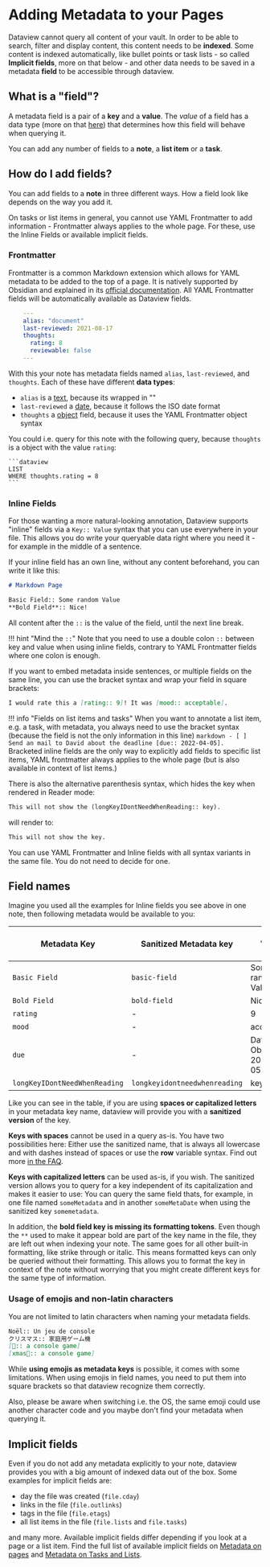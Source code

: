 # Adding Metadata to your Pages

Dataview cannot query all content of your vault. In order to be able to search, filter and display content, this content needs to be **indexed**. Some content is indexed automatically, like bullet points or task lists - so called **Implicit fields**, more on that below - and other data needs to be saved in a metadata **field** to be accessible through dataview. 

## What is a "field"?

A metadata field is a pair of a **key** and a **value**. The _value_ of a field has a data type (more on that [here](./types-of-metadata.md)) that determines how this field will behave when querying it. 

You can add any number of fields to a **note**, a **list item** or a **task**. 


## How do I add fields?

You can add fields to a **note** in three different ways. How a field look like depends on the way you add it.

On tasks or list items in general, you cannot use YAML Frontmatter to add information - Frontmatter always applies to the whole page. For these, use the Inline Fields or available implicit fields.

### Frontmatter

Frontmatter is a common Markdown extension which allows for YAML metadata to be added to the top of a page. It is natively supported by Obsidian and explained in its [official documentation](https://help.obsidian.md/Advanced+topics/YAML+front+matter). All YAML Frontmatter fields will be automatically available as Dataview fields.

```yaml
    ---
    alias: "document"
    last-reviewed: 2021-08-17
    thoughts:
      rating: 8
      reviewable: false
    ---
```

With this your note has metadata fields named `alias`, `last-reviewed`, and `thoughts`. Each of these have different **data types**:

- `alias` is a [text](./types-of-metadata/#text), because its wrapped in ""
- `last-reviewed` a [date](./types-of-metadata/#date), because it follows the ISO date format
- `thoughts` a [object](./types-of-metadata/#object) field, because it uses the YAML Frontmatter object syntax

You could i.e. query for this note with the following query, because `thoughts` is a object with the value `rating`:

~~~
```dataview
LIST
WHERE thoughts.rating = 8
```
~~~

### Inline Fields

For those wanting a more natural-looking annotation, Dataview supports "inline" fields via a `Key:: Value` syntax that you can use everywhere in your file. This allows you do write your queryable data right where you need it - for example in the middle of a sentence. 

If your inline field has an own line, without any content beforehand, you can write it like this: 

```markdown
# Markdown Page

Basic Field:: Some random Value
**Bold Field**:: Nice!
```

All content after the `::` is the value of the field, until the next line break.

!!! hint "Mind the `::`"
    Note that you need to use a double colon `::` between key and value when using inline fields, contrary to YAML Frontmatter fields where one colon is enough. 

If you want to embed metadata inside sentences, or multiple fields on the same line, you can use the bracket syntax and wrap your field in square brackets:

```markdown
I would rate this a [rating:: 9]! It was [mood:: acceptable].
```

!!! info "Fields on list items and tasks"
    When you want to annotate a list item, e.g. a task, with metadata, you always need to use the bracket syntax (because the field is not the only information in this line)
    ```markdown
    - [ ] Send an mail to David about the deadline [due:: 2022-04-05].
    ```
    Bracketed inline fields are the only way to explicitly add fields to specific list items, YAML frontmatter always applies to the whole page (but is also available in context of list items.)

There is also the alternative parenthesis syntax, which hides the key when
rendered in Reader mode:

```markdown
This will not show the (longKeyIDontNeedWhenReading:: key).
```

will render to:

```markdown
This will not show the key.
```

You can use YAML Frontmatter and Inline fields with all syntax variants in the same file. You do not need to decide for one.

## Field names

Imagine you used all the examples for Inline fields you see above in one note, then following metadata would be available to you:

| Metadata Key | Sanitized Metadata key | Value | Data Type of Value |
| ----------- | ------------------------|----------- | ----------- |
| `Basic Field` | `basic-field`  | Some random Value | Text |
| `Bold Field` | `bold-field`  | Nice! | Text |
| `rating` | - | 9 | Number |
| `mood` | - | acceptable | Text |
| `due` | - | Date Object for 2022-04-05 | Date |
| `longKeyIDontNeedWhenReading` | `longkeyidontneedwhenreading` | key | Text |

Like you can see in the table, if you are using **spaces or capitalized letters** in your metadata key name, dataview will provide you with a **sanitized version** of the key. 

**Keys with spaces** cannot be used in a query as-is. You have two possibilities here: Either use the sanitized name, that is always all lowercase and with dashes instead of spaces or use the **row** variable syntax. Find out more [in the FAQ](../resources/faq.md).

**Keys with capitalized letters** can be used as-is, if you wish. The sanitized version allows you to query for a key independent of its capitalization and makes it easier to use: You can query the same field thats, for example, in one file named `someMetadata` and in another `someMetaDate` when using the sanitized key `somemetadata`. 

In addition, the **bold field key is missing its formatting tokens**. Even though the `**` used to make it appear bold are part of the key name in the file, they are left out when indexing your note. The same goes for all other built-in formatting, like strike through or italic. This means formatted keys can only be queried without their formatting. This allows you to format the key in context of the note without worrying that you might create different keys for the same type of information. 

### Usage of emojis and non-latin characters

You are not limited to latin characters when naming your metadata fields. 

```markdown
Noël:: Un jeu de console
クリスマス:: 家庭用ゲーム機
[🎅:: a console game]
[xmas🎄:: a console game]
```

While **using emojis as metadata keys** is possible, it comes with some limitations. When using emojis in field names, you need to put them into square brackets so that dataview recognize them correctly. 

Also, please be aware when switching i.e. the OS, the same emoji could use another character code and you maybe don't find your metadata when querying it. 

## Implicit fields

Even if you do not add any metadata explicitly to your note, dataview provides you with a big amount of indexed data out of the box. Some examples for implicit fields are:

- day the file was created (`file.cday`)
- links in the file (`file.outlinks`)
- tags in the file (`file.etags`)
- all list items in the file (`file.lists` and `file.tasks`)

and many more. Available implicit fields differ depending if you look at a page or a list item. Find the full list of available implicit fields on [Metadata on pages](metadata-pages.md) and [Metadata on Tasks and Lists](metadata-tasks.md).